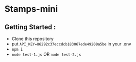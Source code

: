 # Stamps-mini

## Getting Started :

- Clone this repository
- put `API_KEY=86292c37eccdcb183067ede49208a5be` in your .env
- `npm i`
- `node test-1.js` OR `node test-2.js`